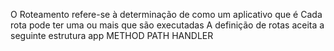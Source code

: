 O Roteamento refere-se à determinação de como um aplicativo 
que é 
Cada rota pode ter uma ou mais 
                               que são executadas 
A definição de rotas aceita a seguinte estrutura
  app 
  METHOD 
  PATH 
  HANDLER
